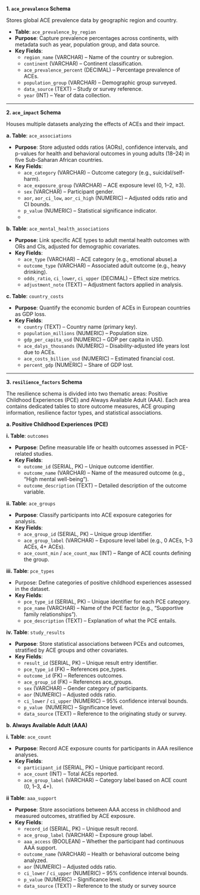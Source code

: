 **1. `ace_prevalence` Schema**

Stores global ACE prevalence data by geographic region and country.
-	**Table**: `ace_prevalence_by_region`
-	**Purpose**: Capture prevalence percentages across continents, with metadata such as year, population group, and data source.
-	**Key Fields**:
    - `region_name` (VARCHAR) – Name of the country or subregion.
    - `continent` (VARCHAR) – Continent classification.
    - `ace_prevalence_percent` (DECIMAL) – Percentage prevalence of ACEs.
    - `population_group` (VARCHAR) – Demographic group surveyed.
    - `data_source` (TEXT) – Study or survey reference.
    - `year` (INT) – Year of data collection.
________________________________________
**2. `ace_impact` Schema**

Houses multiple datasets analyzing the effects of ACEs and their impact.

**a. Table**: `ace_associations`
- **Purpose**: Store adjusted odds ratios (AORs), confidence intervals, and p-values for health and behavioral outcomes in young adults (18–24) in five Sub-Saharan African countries.
- **Key Fields**:
  - `ace_category` (VARCHAR) – Outcome category (e.g., suicidal/self-harm).
  - `ace_exposure_group` (VARCHAR) – ACE exposure level (0, 1–2, ≥3).
  - `sex` (VARCHAR) – Participant gender.
  - `aor`, `aor_ci_low`, `aor_ci_high` (NUMERIC) – Adjusted odds ratio and CI bounds.
  - `p_value` (NUMERIC) – Statistical significance indicator.
  - 
**b. Table**: `ace_mental_health_associations`
- **Purpose**: Link specific ACE types to adult mental health outcomes with ORs and CIs, adjusted for demographic covariates.
- **Key Fields**:
  - `ace_type` (VARCHAR) – ACE category (e.g., emotional abuse).a
  - `outcome_type` (VARCHAR) – Associated adult outcome (e.g., heavy drinking).
  - `odds_ratio`, `ci_lower`, `ci_upper` (DECIMAL) – Effect size metrics.
  - `adjustment_note` (TEXT) – Adjustment factors applied in analysis.
  
**c. Table**: `country_costs`
- **Purpose**: Quantify the economic burden of ACEs in European countries as GDP loss.
- **Key Fields**:
  - `country` (TEXT) – Country name (primary key).
  - `population_millions` (NUMERIC) – Population size.
  - `gdp_per_capita_usd` (NUMERIC) – GDP per capita in USD.
  - `ace_dalys_thousands` (NUMERIC) – Disability-adjusted life years lost due to ACEs.
  - `ace_costs_billion_usd` (NUMERIC) – Estimated financial cost.
  - `percent_gdp` (NUMERIC) – Share of GDP lost.
________________________________________
**3. `resilience_factors` Schema**

The resilience schema is divided into two thematic areas: Positive Childhood Experiences (PCE) and Always Available Adult (AAA). Each area contains dedicated tables to store outcome measures, ACE grouping information, resilience factor types, and statistical associations.

**a. Positive Childhood Experiences (PCE)**

**i. Table**: `outcomes`
- **Purpose**: Define measurable life or health outcomes assessed in PCE-related studies.
- **Key Fields**:
  - `outcome_id` (SERIAL, PK) – Unique outcome identifier.
  - `outcome_name` (VARCHAR) – Name of the measured outcome (e.g., “High mental well-being”).
  - `outcome_description` (TEXT) – Detailed description of the outcome variable.

**ii. Table**: `ace_groups`
 - **Purpose**: Classify participants into ACE exposure categories for analysis.
- **Key Fields**:
  - `ace_group_id` (SERIAL, PK) – Unique group identifier.
  - `ace_group_label` (VARCHAR) – Exposure level label (e.g., 0 ACEs, 1–3 ACEs, 4+ ACEs).
  - `ace_count_min` / `ace_count_max` (INT) – Range of ACE counts defining the group.

**iii. Table**: `pce_types`
- Purpose: Define categories of positive childhood experiences assessed in the dataset.
- **Key Fields**:
  - `pce_type_id` (SERIAL, PK) – Unique identifier for each PCE category.
  - `pce_name` (VARCHAR) – Name of the PCE factor (e.g., “Supportive family relationships”).
  - `pce_description` (TEXT) – Explanation of what the PCE entails.

**iv. Table**: `study_results`
- **Purpose**: Store statistical associations between PCEs and outcomes, stratified by ACE groups and other covariates.
- **Key Fields**:
  - `result_id` (SERIAL, PK) – Unique result entry identifier.
  - `pce_type_id` (FK) – References pce_types.
  - `outcome_id` (FK) – References outcomes.
  - `ace_group_id` (FK) – References ace_groups.
  - `sex` (VARCHAR) – Gender category of participants.
  - `aor` (NUMERIC) – Adjusted odds ratio.
  - `ci_lower` / `ci_upper` (NUMERIC) – 95% confidence interval bounds.
  - `p_value `(NUMERIC) – Significance level.
  - `data_source` (TEXT) – Reference to the originating study or survey.

**b. Always Available Adult (AAA)**

**i. Table**: `ace_count`
- **Purpose**: Record ACE exposure counts for participants in AAA resilience analyses.
- **Key Fields**:
  - `participant_id` (SERIAL, PK) – Unique participant record.
  - `ace_count` (INT) – Total ACEs reported.
  - `ace_group_label` (VARCHAR) – Category label based on ACE count (0, 1–3, 4+).

**ii Table**: `aaa_support`
- **Purpose**: Store associations between AAA access in childhood and measured outcomes, stratified by ACE exposure.
- **Key Fields**:
  - `record_id` (SERIAL, PK) – Unique result record.
  - `ace_group_label` (VARCHAR) – Exposure group label.
  - `aaa_access` (BOOLEAN) – Whether the participant had continuous AAA support.
  - `outcome_name` (VARCHAR) – Health or behavioral outcome being analyzed.
  - `aor` (NUMERIC) – Adjusted odds ratio.
  - `ci_lower` / `ci_upper` (NUMERIC) – 95% confidence interval bounds.
  - `p_value` (NUMERIC) – Significance level.
  - `data_source` (TEXT) – Reference to the study or survey source